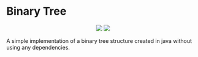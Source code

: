 # Binary Tree 
<p align="center">
    <img src="https://img.shields.io/badge/License-MIT-blue.svg" />
    <img src=https://img.shields.io/badge/Made%20with-Java-red.svg />
</p>

A simple implementation of a binary tree structure created in java without using any dependencies.
